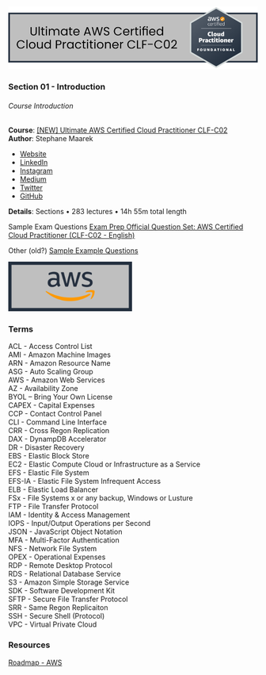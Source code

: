 ![AWS-banner](Data/Images/AWS-Certified-Cloud-Practitioner-CLF-C02-Banner.png)
<!--
### Ultimate AWS Certified Cloud Practitioner CLF-C02
-->
### Section 01 - Introduction

###### Course Introduction
**Course**: [[NEW] Ultimate AWS Certified Cloud Practitioner CLF-C02](https://www.udemy.com/course/aws-certified-cloud-practitioner-new/)  
**Author**: Stephane Maarek  
- [Website](https://www.stephanemaarek.com/)  
- [LinkedIn](https://www.linkedin.com/in/stephanemaarek)  
- [Instagram](https://Instagram.com/stephanemaarek)  
- [Medium](https://medium.com/@stephane.maarek)  
- [Twitter](https://twitter.com/stephanemaarek)  
- [GitHub](https://github.com/simplesteph)

**Details**: Sections • 283 lectures • 14h 55m total length

Sample Exam Questions [
Exam Prep Official Question Set: AWS Certified Cloud Practitioner (CLF-C02 - English)](https://explore.skillbuilder.aws/learn/course/external/view/elearning/14050/aws-certified-cloud-practioner-official-practice-question-set-clf-c02-english)

Other (old?) [Sample Example Questions](https://d1.awsstatic.com/training-and-certification/docs-cloud-practitioner/AWS-Certified-Cloud-Practitioner_Sample-Questions.pdf)

![AWS-banner](Data/Images/AWS-Certified-Cloud-Practitioner-CLF-C02-ImageLink.png)

### Terms
ACL - Access Control List  
AMI - Amazon Machine Images  
ARN - Amazon Resource Name  
ASG - Auto Scaling Group  
AWS - Amazon Web Services  
AZ - Availability Zone  
BYOL – Bring Your Own License  
CAPEX - Capital Expenses  
CCP - Contact Control Panel  
CLI - Command Line Interface  
CRR - Cross Regon Replication  
DAX - DynampDB Accelerator  
DR - Disaster Recovery  
EBS - Elastic Block Store  
EC2 - Elastic Compute Cloud or Infrastructure as a Service  
EFS - Elastic File System  
EFS-IA - Elastic File System Infrequent Access  
ELB - Elastic Load Balancer  
FSx - File Systems x or any backup, Windows or Lusture  
FTP - File Transfer Protocol  
IAM - Identity & Access Management  
IOPS - Input/Output Operations per Second  
JSON - JavaScript Object Notation  
MFA - Multi-Factor Authentication  
NFS - Network File System  
OPEX - Operational Expenses  
RDP - Remote Desktop Protocol  
RDS - Relational Database Service  
S3 - Amazon Simple Storage Service  
SDK - Software Development Kit  
SFTP - Secure File Transfer Protocol  
SRR - Same Regon Replicaiton  
SSH - Secure Shell (Protocol)  
VPC - Virtual Private Cloud  

### Resources

[Roadmap - AWS](https://roadmap.sh/aws)
